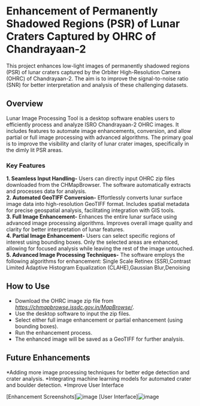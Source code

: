 # Enhancement of Permanently Shadowed Regions (PSR) of Lunar Craters Captured by OHRC of Chandrayaan-2
This project enhances low-light images of permanently shadowed regions (PSR) of lunar craters captured by the Orbiter High-Resolution Camera (OHRC) of Chandrayaan-2. The aim is to improve the signal-to-noise ratio (SNR) for better interpretation and analysis of these challenging datasets.

## Overview
Lunar Image Processing Tool is a desktop software enables users to efficiently process and analyze ISRO Chandrayaan-2 OHRC images. It includes features to automate image enhancements, conversion, and allow partial or full image processing with advanced algorithms. The primary goal is to improve the visibility and clarity of lunar crater images, specifically in the dimly lit PSR areas.

### Key Features
**1. Seamless Input Handling-**
Users can directly input OHRC zip files downloaded from the CHMapBrowser.
The software automatically extracts and processes data for analysis.<br/>
**2. Automated GeoTIFF Conversion-**
Effortlessly converts lunar surface image data into high-resolution GeoTIFF format.
Includes spatial metadata for precise geospatial analysis, facilitating integration with GIS tools.<br/>
**3. Full Image Enhancement-**
Enhances the entire lunar surface using advanced image processing algorithms.
Improves overall image quality and clarity for better interpretation of lunar features.<br/>
**4. Partial Image Enhancement-**
Users can select specific regions of interest using bounding boxes.
Only the selected areas are enhanced, allowing for focused analysis while leaving the rest of the image untouched.<br/>
**5. Advanced Image Processing Techniques-**
The software employs the following algorithms for enhancement:
Single Scale Retinex (SSR),Contrast Limited Adaptive Histogram Equalization (CLAHE),Gaussian Blur,Denoising

## How to Use
* Download the OHRC image zip file from *https://chmapbrowse.issdc.gov.in/MapBrowse/*.
* Use the desktop software to input the zip files.
* Select either full image enhancement or partial enhancement (using bounding boxes).
* Run the enhancement process.
* The enhanced image will be saved as a GeoTIFF for further analysis.

## Future Enhancements
*Adding more image processing techniques for better edge detection and crater analysis.
*Integrating machine learning models for automated crater and boulder detection.
*Improve User Interface

[Enhancement Screenshots]![image](https://github.com/user-attachments/assets/555e6369-b39a-497c-bcb5-f86f7d1d1627)
[User Interface]![image](https://github.com/user-attachments/assets/5f5c58b5-43ee-4414-9409-743b11b3bb79)
